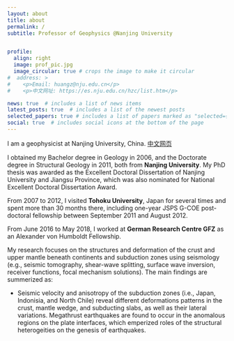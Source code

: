 ```yaml
---
layout: about
title: about
permalink: /
subtitle: Professor of Geophysics @Nanjing University 


profile:
  align: right
  image: prof_pic.jpg
  image_circular: true # crops the image to make it circular
#  address: >
#    <p>Email: huangz@nju.edu.cn</p>
#    <p>中文网址: https://es.nju.edu.cn/hzc/list.htm</p>

news: true  # includes a list of news items
latest_posts: true  # includes a list of the newest posts
selected_papers: true # includes a list of papers marked as "selected={true}"
social: true  # includes social icons at the bottom of the page
---
```


I am a geophysicist at Nanjing University, China. [中文网页]( https://es.nju.edu.cn/hzc/list.htm)

I obtained my Bachelor degree in Geology in 2006, and the Doctorate degree in Structural Geology in 2011, both from **Nanjing University**. My PhD thesis was awarded as the Excellent Doctoral Dissertation of Nanjing University and Jiangsu Province, which was also nominated for National Excellent Doctoral Dissertation Award.

From 2007 to 2012, I visited **Tohoku University**, Japan for several times and spent more than 30 months there, including one-year JSPS G-COE post-doctoral fellowship between September 2011 and August 2012. 

From June 2016 to May 2018, I worked at **German Research Centre GFZ** as an Alexander von Humboldt Fellowship.  

My research focuses on the structures and deformation of the crust and upper mantle beneath continents and subduction zones using seismology (e.g., seismic tomography, shear-wave splitting, surface wave inversion, receiver functions, focal mechanism solutions). The main findings are summerized as:

- Seismic velocity and anisotropy of the subduction zones (i.e., Japan, Indonisia, and North Chile) reveal different deformations patterns in the crust, mantle wedge, and subducting slabs, as well as their lateral variations. Megathrust earthquakes are found to occur in the anomalous regions on the plate interfaces, which emperized roles of the structural heterogeities on the genesis of earthquakes. 
